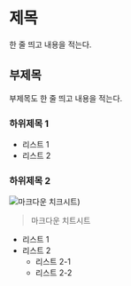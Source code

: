 # 제목

한 줄 띄고 내용을 적는다.

## 부제목

부제목도 한 줄 띄고 내용을 적는다.

### 하위제목 1

- 리스트 1
- 리스트 2

### 하위제목 2

![마크다운 치크시트](img/markdown-cheat-sheet.png))
> 마크다운 치트시트

- 리스트 1
- 리스트 2
    - 리스트 2-1
    - 리스트 2-2